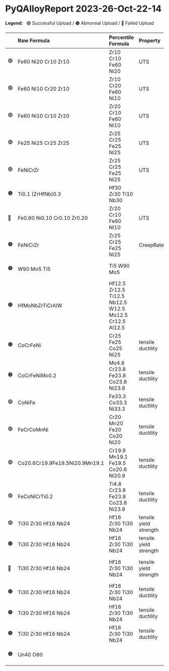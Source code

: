 
# PyQAlloyReport 2023-26-Oct-22-14

**Legend:** &nbsp; 🟢 Successful Upload / 🟠 Abnormal Upload / 🔴 Failed Upload

| | Raw Formula | Percentile Formula | Property | Comment |
|:--- |:--- |:--- |:--- |:--- |
| 🟢 | Fe60 Ni20 Cr10 Zr10            | Zr10 Cr10 Fe60 Ni20                                    | UTS |  |
| 🟢 | Fe60 Ni10 Cr20 Zr10            | Zr10 Cr20 Fe60 Ni10                                    | UTS |  |
| 🟢 | Fe60 Ni10 Cr10 Zr20            | Zr20 Cr10 Fe60 Ni10                                    | UTS |  |
| 🟢 | Fe25 Ni25 Cr25 Zr25            | Zr25 Cr25 Fe25 Ni25                                    | UTS |  |
| 🟢 | FeNiCrZr                       | Zr25 Cr25 Fe25 Ni25                                    | UTS |  |
| 🟠 | Ti0.1 (ZrHfNb)0.3              | Hf30 Zr30 Ti10 Nb30                                    |  | Low UTS value of 750000000.0 |
| 🔴 | Fe0.60 Ni0.10 Cr0.10 Zr0.20    | Zr20 Cr10 Fe60 Ni10                                    | UTS | Unreasonably high UTS value of 750000000.0 |
| 🟠 | FeNiCrZr                       | Zr25 Cr25 Fe25 Ni25                                    | CreepRate | High UTS value of 750000000.0 |
| 🟠 | W90 Mo5 Ti5                    | Ti5 W90 Mo5                                            |  | High UTS value of 750000000.0 |
| 🟠 | HfMoNbZrTiCrAlW                | Hf12.5 Zr12.5 Ti12.5 Nb12.5 W12.5 Mo12.5 Cr12.5 Al12.5 |  | High UTS value of 750000000.0 |
| 🟠 | CoCrFeNi                       | Cr25 Fe25 Co25 Ni25                                    | tensile ductility | Low UTS value of 750000000.0 |
| 🟠 | CoCrFeNiMo0.2                  | Mo4.8 Cr23.8 Fe23.8 Co23.8 Ni23.8                      | tensile ductility | High UTS value of 750000000.0 |
| 🟢 | CoNiFe                         | Fe33.3 Co33.3 Ni33.3                                   | tensile ductility |  |
| 🟢 | FeCrCoMnNi                     | Cr20 Mn20 Fe20 Co20 Ni20                               | tensile ductility |  |
| 🟢 | Co20.6Cr19.9Fe19.5Ni20.9Mn19.1 | Cr19.9 Mn19.1 Fe19.5 Co20.6 Ni20.9                     | tensile ductility |  |
| 🟢 | FeCoNiCrTi0.2                  | Ti4.8 Cr23.8 Fe23.8 Co23.8 Ni23.8                      | tensile ductility |  |
| 🟢 | Ti30 Zr30 Hf16 Nb24            | Hf16 Zr30 Ti30 Nb24                                    | tensile yield strength |  |
| 🟠 | Ti30 Zr30 Hf16 Nb24            | Hf16 Zr30 Ti30 Nb24                                    | tensile yield strength | Low UTS value of 650000000.0 |
| 🔴 | Ti30 Zr30 Hf16 Nb24            | Hf16 Zr30 Ti30 Nb24                                    | tensile yield strength | Unreasonably high UTS value of 650000000.0 |
| 🟠 | Ti30 Zr30 Hf16 Nb24            | Hf16 Zr30 Ti30 Nb24                                    | tensile ductility | High UTS value of 650000000.0 |
| 🟠 | Ti30 Zr30 Hf16 Nb24            | Hf16 Zr30 Ti30 Nb24                                    | tensile ductility | High UTS value of 650000000.0 |
| 🟠 | Ti30 Zr30 Hf16 Nb24            | Hf16 Zr30 Ti30 Nb24                                    | tensile ductility | High UTS value of 650000000.0 |
| 🟠 | Un40 O60                       |                                                        |  | Low UTS value of 650000000.0 |

